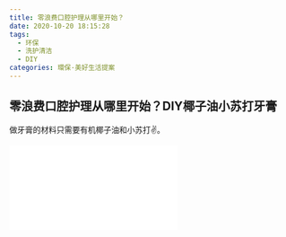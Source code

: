 ```yaml
---
title: 零浪费口腔护理从哪里开始？
date: 2020-10-20 18:15:28
tags:
  - 环保
  - 洗护清洁
  - DIY
categories: 環保·美好生活提案
---
```


## 零浪费口腔护理从哪里开始？DIY椰子油小苏打牙膏

做牙膏的材料只需要有机椰子油和小苏打✌️。

<iframe src="//player.bilibili.com/player.html?aid=712549930&bvid=BV1HD4y197LT&cid=247560776&page=1" scrolling="no" border="0" frameborder="no" framespacing="0" allowfullscreen="true"> </iframe>
